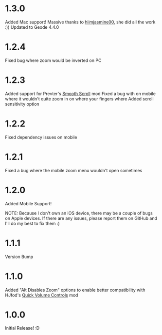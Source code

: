 # 1.3.0
Added Mac support! Massive thanks to [hiimjasmine00](https://github.com/hiimjasmine00), she did all the work :))
Updated to Geode 4.4.0

# 1.2.4
Fixed bug where zoom would be inverted on PC

# 1.2.3
Added support for Prevter's [Smooth Scroll](https://geode-sdk.org/mods/prevter.smooth-scroll) mod
Fixed a bug with on mobile where it wouldn't quite zoom in on where your fingers where
Added scroll sensitivity option

# 1.2.2
Fixed dependency issues on mobile

# 1.2.1
Fixed a bug where the mobile zoom menu wouldn't open sometimes

# 1.2.0
Added Mobile Support!

NOTE: Because I don't own an iOS device, there may be a couple of bugs on Apple devices.
If there are any issues, please report them on GitHub and I'll do my best to fix them :)

# 1.1.1
Version Bump

# 1.1.0
Added "Alt Disables Zoom" options to enable better compatibility with HJfod's [Quick Volume Controls](https://github.com/HJfod/volume-scroll-wheel) mod

# 1.0.0
Initial Release! :D